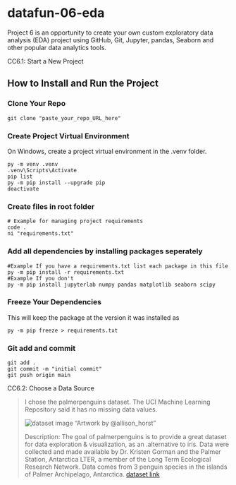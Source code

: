 # datafun-06-eda
Project 6 is an opportunity to create your own custom exploratory data analysis (EDA) project using GitHub, Git, Jupyter, pandas, Seaborn and other popular data analytics tools.

CC6.1: Start a New Project

## How to Install and Run the Project

### Clone Your Repo

```shell
git clone "paste_your_repo_URL_here"
```

### Create Project Virtual Environment

On Windows, create a project virtual environment in the .venv folder. 

```shell
py -m venv .venv
.venv\Scripts\Activate
pip list
py -m pip install --upgrade pip
deactivate
```

### Create files in root folder

```shell
# Example for managing project requirements
code .
ni "requirements.txt"
```

### Add all dependencies by installing packages seperately
```shell
#Example If you have a requirements.txt list each package in this file
py -m pip install -r requirements.txt
#Example If you don't
py -m pip install jupyterlab numpy pandas matplotlib seaborn scipy
```

### Freeze Your Dependencies
This will keep the package at the version it was installed as
```shell
py -m pip freeze > requirements.txt
```

### Git add and commit 

```shell
git add .
git commit -m "initial commit"
git push origin main
```

CC6.2: Choose a Data Source

>I chose the palmerpenguins dataset. The UCI Machine Learning Repository said it has no missing data values.
>
>![dataset image](https://allisonhorst.github.io/palmerpenguins/reference/figures/lter_penguins.png)
>“Artwork by @allison_horst”
>
>Description: The goal of palmerpenguins is to provide a great dataset for data exploration & visualization, as an .alternative to iris. Data were collected and made available by Dr. Kristen Gorman and the Palmer Station, Antarctica LTER, a member of the Long Term Ecological Research Network. Data comes from 3 penguin species in the islands of Palmer Archipelago, Antarctica.
>[dataset link](https://allisonhorst.github.io/palmerpenguins/)
